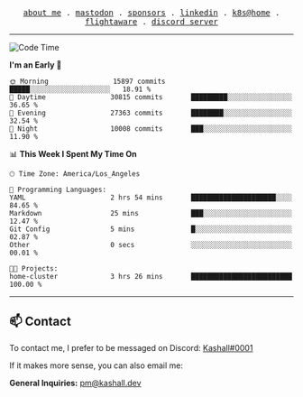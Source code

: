 <p align="center">
  <samp>
    <a href="https://jordanjones.org/">about me</a> .
    <a rel="me" href="https://mastodon.social/@kashall">mastodon</a> .
    <a href="https://github.com/sponsors/kashalls">sponsors</a> .
    <a href="https://linkedin.com/in/jordpjones">linkedin</a> .
    <a href="https://github.com/kashalls/home-cluster">k8s@home</a> .
    <a href="https://flightaware.com/adsb/stats/user/kashalls">flightaware</a> .
    <a href="https://discord.gg/V2WrCfqba9">discord server</a>
  </samp>
</p>

---

<!--START_SECTION:waka-->
![Code Time](http://img.shields.io/badge/Code%20Time-1%2C664%20hrs%2029%20mins-blue)

**I'm an Early 🐤** 

```text
🌞 Morning                15897 commits       █████░░░░░░░░░░░░░░░░░░░░   18.91 % 
🌆 Daytime                30815 commits       █████████░░░░░░░░░░░░░░░░   36.65 % 
🌃 Evening                27363 commits       ████████░░░░░░░░░░░░░░░░░   32.54 % 
🌙 Night                  10008 commits       ███░░░░░░░░░░░░░░░░░░░░░░   11.90 % 
```


📊 **This Week I Spent My Time On** 

```text
🕑︎ Time Zone: America/Los_Angeles

💬 Programming Languages: 
YAML                     2 hrs 54 mins       █████████████████████░░░░   84.65 % 
Markdown                 25 mins             ███░░░░░░░░░░░░░░░░░░░░░░   12.47 % 
Git Config               5 mins              █░░░░░░░░░░░░░░░░░░░░░░░░   02.87 % 
Other                    0 secs              ░░░░░░░░░░░░░░░░░░░░░░░░░   00.01 % 

🐱‍💻 Projects: 
home-cluster             3 hrs 26 mins       █████████████████████████   100.00 % 
```


<!--END_SECTION:waka-->

---

## 📫 Contact

To contact me, I prefer to be messaged on Discord:  [Kashall#0001](https://discord.com/users/201077739589992448)

If it makes more sense, you can also email me:

**General Inquiries:** pm@kashall.dev  
